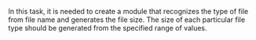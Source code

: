 In this task, it is needed to create a module that recognizes the type of file from file name and generates the file size. The size of each particular file type should be generated from the specified range of values.

